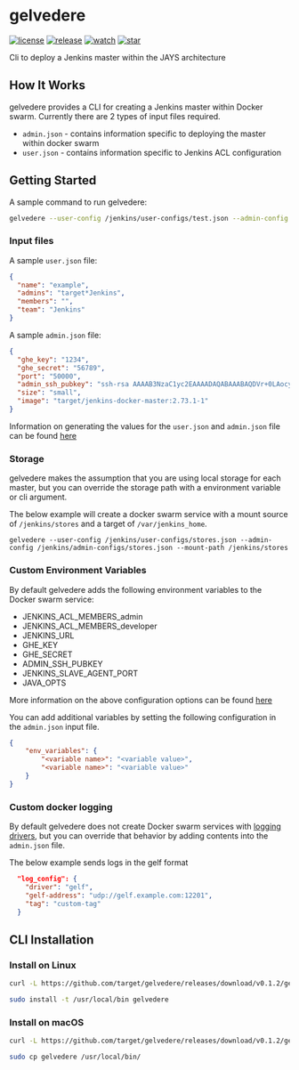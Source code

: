 # gelvedere

[![license](https://img.shields.io/github/license/mashape/apistatus.svg)](LICENSE)
[![release](https://img.shields.io/github/release/target/gelvedere.svg)](https://github.com/target/gelvedere/releases/latest)
[![watch](https://img.shields.io/github/watchers/target/gelvedere.svg?style=social)](https://github.com/target/gelvedere/watchers)
[![star](https://img.shields.io/github/stars/target/gelvedere.svg?style=social)](https://github.com/target/gelvedere/stargazers)

Cli to deploy a Jenkins master within the JAYS architecture

## How It Works

gelvedere provides a CLI for creating a Jenkins master within Docker swarm. Currently there are 2 types of input files required.

* `admin.json` - contains information specific to deploying the master within docker swarm
* `user.json` - contains information specific to Jenkins ACL configuration

## Getting Started

A sample command to run gelvedere:

```bash
gelvedere --user-config /jenkins/user-configs/test.json --admin-config /jenkins/admin-configs/test.json --domain acme.com
```

### Input files

A sample `user.json` file:

```json
{
  "name": "example",
  "admins": "target*Jenkins",
  "members": "",
  "team": "Jenkins"
}
```

A sample `admin.json` file:

```json
{
  "ghe_key": "1234",
  "ghe_secret": "56789",
  "port": "50000",
  "admin_ssh_pubkey": "ssh-rsa AAAAB3NzaC1yc2EAAAADAQABAAABAQDVr+0LAocyLbzzvQEdwjU8o+w0IYpR4R0uf2mswNYz6utcUVqHp5VXFog6YL4gYf0Q7naorLGh/zbROGHmBGAUngUbvy1vAnyiiBEjLPhW5k6iLy9f3N2lZyDQJ/VZYeRzfSeOPyEfd13MOjR8kB0zrodFa5j3fIToUrPmLytAVWplbF002jjJOTjwhFaknbdcVTzQ1LxhaOCaVjbEQyuFB3e8mB15kGEJOllnq4Un1HnG6wOcSx8IwP/E1JcmChfM3pPY2PIpYRqYaT4SYKGua+qke90aPNFl/k3j3J3yl2ZKGno/tJjj50sbTDgNz46uTLuLI2Eb6ETeI3d2Jy0Z jenkins@example.com",
  "size": "small",
  "image": "target/jenkins-docker-master:2.73.1-1"
}
```

Information on generating the values for the `user.json` and `admin.json` file can be found [here](https://github.com/target/jenkins-docker-master/tree/master/examples)

### Storage

gelvedere makes the assumption that you are using local storage for each master, but you can override the storage path with a environment variable or cli argument.

The below example will create a docker swarm service with a mount source of `/jenkins/stores` and a target of `/var/jenkins_home`.

```shell
gelvedere --user-config /jenkins/user-configs/stores.json --admin-config /jenkins/admin-configs/stores.json --mount-path /jenkins/stores
```

### Custom Environment Variables

By default gelvedere adds the following environment variables to the Docker swarm service:

* JENKINS_ACL_MEMBERS_admin
* JENKINS_ACL_MEMBERS_developer
* JENKINS_URL
* GHE_KEY
* GHE_SECRET
* ADMIN_SSH_PUBKEY
* JENKINS_SLAVE_AGENT_PORT
* JAVA_OPTS

More information on the above configuration options can be found [here](https://github.com/target/jenkins-docker-master/tree/master/examples#usage)

You can add additional variables by setting the following configuration in the `admin.json` input file.

```json
{
    "env_variables": {
        "<variable name>": "<variable value>",
        "<variable name>": "<variable value>"
    }
}
```

### Custom docker logging

By default gelvedere does not create Docker swarm services with [logging drivers](https://docs.docker.com/engine/admin/logging/overview/), but you can override that behavior by adding contents into the `admin.json` file.

The below example sends logs in the gelf format

```json
  "log_config": {
    "driver": "gelf",
    "gelf-address": "udp://gelf.example.com:12201",
    "tag": "custom-tag"
  }
```

## CLI Installation

### Install on Linux

```bash
curl -L https://github.com/target/gelvedere/releases/download/v0.1.2/gelvedere-linux-amd64.tgz | tar zx

sudo install -t /usr/local/bin gelvedere
```

### Install on macOS

```bash
curl -L https://github.com/target/gelvedere/releases/download/v0.1.2/gelvedere-darwin-amd64.tgz | tar zx

sudo cp gelvedere /usr/local/bin/
```
